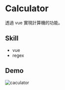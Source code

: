 # Calculator

透過 vue 實現計算機的功能。

## Skill

- vue
- regex

## Demo
![caculator](https://user-images.githubusercontent.com/34854876/117482677-49528780-af97-11eb-9098-a44c095c97db.jpg)
